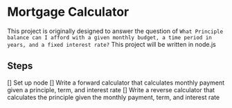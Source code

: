 # Mortgage Calculator
This project is originally designed to answer the question of `What Principle balance can I afford with a given monthly budget, a time period in years, and a fixed interest rate?`
This project will be written in node.js

## Steps
[] Set up node
[] Write a forward calculator that calculates monthly payment given a principle, term, and interest rate
[] Write a reverse calculator that calculates the principle given the monthly payment, term, and interest rate